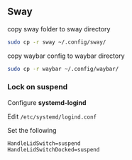 ## Sway

copy sway folder to sway directory
```bash
sudo cp -r sway ~/.config/sway/
```
 copy waybar config to waybar directory
```bash
sudo cp -r waybar ~/.config/waybar/
```

### Lock on suspend 

Configure **systemd-logind**

Edit `/etc/systemd/logind.conf`

Set the following

```
HandleLidSwitch=suspend
HandleLidSwitchDocked=suspend
```


